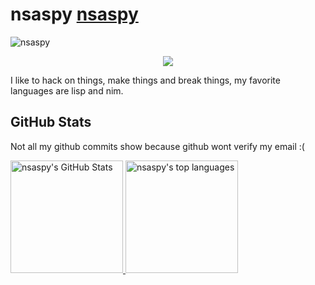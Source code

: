 # nsaspy [nsaspy](https://lost-rob0t.github.io/) 
<!-- <img src="wave.gif" width="24px"> -->
![nsaspy](banner.png)

<p align="center">
    <a href="https://lost-rob0t.github.io/"><img src="https://img.shields.io/badge/-Blog-2D2B55?style=flat-square&logo=RSS&logoColor=white"/></a>
</p>

I like to hack on things, make things and break things, my favorite languages are lisp and nim.

## GitHub Stats
Not all my github commits show because github wont verify my email :(

<a href="https://github.com/jasontaylordev">
  <img height="180em" src="https://github-readme-stats.vercel.app/api?username=lost-robo0t&show_icons=true&theme=synthwave&count_private=true" alt="nsaspy's GitHub Stats" />
  <img height="180em" src="https://github-readme-stats.vercel.app/api/top-langs/?username=lost-rob0t&theme=synthwave&layout=compact" 
    alt="nsaspy's top languages" />
</a>
